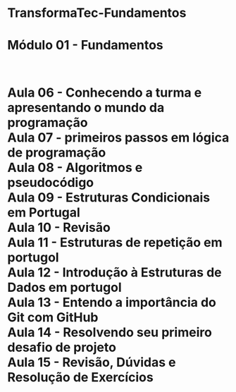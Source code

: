 # TransformaTec-Fundamentos
<h1>Módulo 01 - Fundamentos<h1>

<br>
Aula 06 - Conhecendo a turma e apresentando o mundo da programação
<br>
Aula 07 - primeiros passos em lógica de programação 
<br>
Aula 08 - Algoritmos e pseudocódigo
<br>
Aula 09 - Estruturas Condicionais em Portugal
<br>
Aula 10 - Revisão
<br>
Aula 11 - Estruturas de repetição em portugol
<br>
Aula 12 - Introdução à Estruturas de Dados em portugol
<br>
Aula 13 - Entendo a importância do Git com GitHub
<br>
Aula 14 - Resolvendo seu primeiro desafio de projeto
<br>
Aula 15 - Revisão, Dúvidas e Resolução de Exercícios
